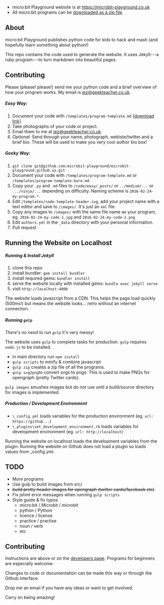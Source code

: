 * micro:bit Playground website is at https://microbit-playground.co.uk
* All micro:bit programs can be [downloaded as a zip file](https://microbit-playground.co.uk/build/microbit-playground-code.zip).

## About

micro:bit Playground publishes python code for kids to hack and mash (and hopefully learn something about python!)

This repo contains the code used to generate the website. It uses Jekyll---a ruby program---to turn markdown into beautiful pages.

## Contributing

Please (please! please!) send me your python code and a brief overview of how your program works. My email is jez@geekteacher.co.uk.

##### Easy Way:

1. Document your code with `/templates/program-template.md` [[download link]](https://raw.githubusercontent.com/microbit-playground/microbit-playground.github.io/master/templates/program-template.md)
2. Take photographs of your code or project.
3. Email them to me at jez@geekteacher.co.uk.
4. _Optional:_ Send through your name, photograph, webiste/twitter and a brief bio. These will be used to make you very cool author bio box!

##### Geeky Way:

1. `git clone git@github.com:microbit-playground/microbit-playground.github.io.git`
2. Document your code with `/templates/program-template.md` or `/templates/program-template-bare.md`.
3. Copy your `.py` and `.md` files to `/code/easy/_posts/` or `../medium/...` or `.../ninja/...` depending on difficulty. Naming scheme is `2016-02-24-my-program.*`.
4. Edit `/templates/code-template-header.svg`, add your project name with a text editor and save to `/images/`. It's just an `xml` file.
5. Copy any images to `/images/` with the same file name as your program, eg. `2016-02-24-my-code-1.jpg` and `2016-02-24-my-code-2.png`
6. Edit `authors.yml` in the `_data` directory with your personal information.
6. Pull request

## Running the Website on Localhost

##### Running & Install Jekyll

1. clone this repo
2. install bundler: `gem install bundler`
3. install required gems: `bundler install`
4. serve the website locally with installed gems: `bundle exec jekyll serve`
5. visit `http://localhost:4000`

The website loads javascript from a CDN. This helps the page load quickly (500ms!) but means the website looks... _retro_ without an internet connection.

##### Running `gulp`

_There's no need to run `gulp`_ it's very messy!

The website uses `gulp` to complete tasks for production. `gulp` requires `node.js` to be installed.

* in main directory run `npm install`
 * `gulp scripts` to minify & combine javascript
 * `gulp zip` creates a zip file of all the programs.
 * `gulp svg2png`to convert svgs to pngs. This is used to make PNGs for opengraph (pretty Twitter cards).

`gulp images` smushes images but do not use until a build/source directory for images is implemented.

##### Production / Development Environment

* `\_config.yml` loads variables for the production environment (eg. `url: https://github...`)
* `\_plugins\set_development_environment.rb` loads variables for development environment (eg. `url: http://localhost`)

Running the website on localhost loads the development variables from the plugin.
Running the website on Github does not load a plugin so loads values from _config.yml.

## TODO

* More programs
* Use gulp to build images from src/
* ~~build pretty header images for opengraph (twitter cards/facebook etc)~~
* Fix jshint error messages when running `gulp scripts`
* Style guide & fix typos
  * micro:bit / Microbit / microbit
  * python / Python
  * licence / license
  * practice / practise
  * noun / verb
  * etc

## Contributing

Instructions are above or on the [developers page](https://jezdean.github.io/developers/). Programs for beginners are especially welcome.

Changes to code or documentation can be made this way or through the Github interface.

Drop me an email if you have any ideas or want to get involved.

Carry on being amazing!
